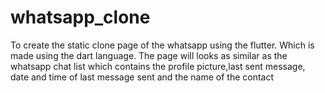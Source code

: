 # whatsapp_clone
To create the static clone page of the whatsapp using the flutter. Which is made using the dart language. The page will looks as similar as the whatsapp chat list which contains the profile picture,last sent message, date and time of last message sent and the name of the contact
